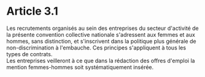 # Article 3.1

  
Les recrutements organisés au sein des entreprises du secteur d'activité de la présente convention collective nationale s'adressent aux femmes et aux hommes, sans distinction, et s'inscrivent dans la politique plus générale de non-discrimination à l'embauche. Ces principes s'appliquent à tous les types de contrats.  
Les entreprises veilleront à ce que dans la rédaction des offres d'emploi la mention femmes-hommes soit systématiquement insérée.

